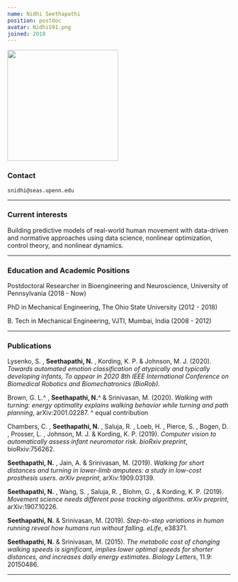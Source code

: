 ```yaml
---
name: Nidhi Seethapathi
position: postdoc
avatar: NidhiS91.png
joined: 2018
---
```


<img width="250" src="{{site.baseurl}}/images/people/{{page.avatar}}" data-action="zoom">

### Contact

<i class="fa fa-envelope-o"></i> `snidhi@seas.upenn.edu`<br>

<hr>

### Current interests

Building predictive models of real-world human movement with data-driven and normative approaches using data science, nonlinear optimization, control theory, and nonlinear dynamics.

<hr>

### Education and Academic Positions

Postdoctoral Researcher in Bioengineering and Neuroscience, University of Pennsylvania (2018 - Now)

PhD in Mechanical Engineering, The Ohio State University (2012 - 2018)

B. Tech in Mechanical Engineering, VJTI, Mumbai, India (2008 - 2012)

<hr>

### Publications
Lysenko, S. , **Seethapathi, N.** , Kording, K. P. & Johnson, M. J. (2020). _Towards automated emotion classification of atypically and typically developing infants, To appear in 2020 8th IEEE International Conference on Biomedical Robotics and Biomechatronics (BioRob)_.

Brown, G. L.^ , **Seethapathi, N.**^ & Srinivasan, M. (2020). _Walking with turning: energy optimality explains walking behavior while turning and path planning_, arXiv:2001.02287.
^ equal contribution

Chambers, C. , **Seethapathi, N.** , Saluja, R. , Loeb, H. , Pierce, S. , Bogen, D. , Prosser, L. , Johnson, M. J. & Kording, K. P. (2019). _Computer vision to automatically assess infant neuromotor risk. bioRxiv preprint_, bioRxiv:756262.

**Seethapathi, N.** , Jain, A. & Srinivasan, M. (2019). _Walking for short distances and turning in lower-limb amputees: a study in low-cost prosthesis users. arXiv preprint_, arXiv:1909.03139.

**Seethapathi, N.** , Wang, S. , Saluja, R. , Blohm, G. , & Kording, K. P. (2019). _Movement science needs different pose tracking algorithms. arXiv preprint_, arXiv:1907.10226.

**Seethapathi, N.** & Srinivasan, M. (2019). _Step-to-step variations in human running reveal how humans run without falling. eLife_, e38371.

**Seethapathi, N.** & Srinivasan, M. (2015). _The metabolic cost of changing walking speeds is significant, implies lower optimal speeds for shorter distances, and increases daily energy estimates. Biology Letters_, 11.9: 20150486.

<hr>
